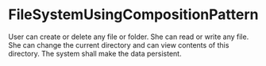# FileSystemUsingCompositionPattern
User can create or delete any file or folder. She can read or write any file. She can change the current directory and can view contents of this directory. The system shall make the data persistent.

